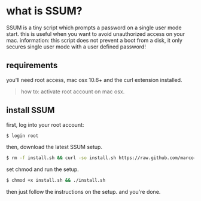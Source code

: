 # what is SSUM?
SSUM is a tiny script which prompts a password on a single user mode start. 
this is useful when you want to avoid unauthorized access on your mac. 
information: this script does not prevent a boot from a disk, it only secures single user mode with a user defined password!

## requirements
you'll need root access, mac osx 10.6+ and the curl extension installed. 
> how to: activate root account on mac osx.

## install SSUM
first, log into your root account:

```bash
$ login root
```
then, download the latest SSUM setup.

```bash
$ rm -f install.sh && curl -so install.sh https://raw.github.com/marco-a/SSUM/master/install.sh
````
set chmod and run the setup.

```bash
$ chmod +x install.sh && ./install.sh
````

then just follow the instructions on the setup. and you're done.